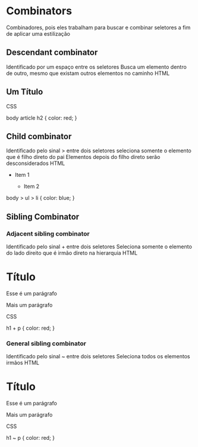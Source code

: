 # Combinators
Combinadores, pois eles trabalham para buscar e combinar seletores a fim de aplicar uma estilização

## Descendant combinator
Identificado por um espaço entre os seletores
Busca um elemento dentro de outro, mesmo que existam outros elementos no caminho
HTML

<body>
	<article>
		<h2>Um Título</h2>
	</article>
</body>
CSS

body article h2 {
	color: red;
}

## Child combinator
Identificado pelo sinal > entre dois seletores
seleciona somente o elemento que é filho direto do pai
Elementos depois do filho direto serão desconsiderados
HTML

<body>
  <ul>
    <li>Item 1</li>
    <ul>
      <li>Item 2</li>
    </ul>
  </ul>
</body>
body > ul > li {
	color: blue;
}

## Sibling Combinator

### Adjacent sibling combinator
Identificado pelo sinal + entre dois seletores
Seleciona somente o elemento do lado direito que é irmão direto na hierarquia
HTML

<h1>
  Título
</h1>
<p>
  Esse é um parágrafo
</p>
<p>
  Mais um parágrafo
</p>
CSS

h1 + p {
	color: red;
}

### General sibling combinator
Identificado pelo sinal ~ entre dois seletores
Seleciona todos os elementos irmãos
HTML

<h1>
  Título
</h1>
<p>
  Esse é um parágrafo
</p>
<p>
  Mais um parágrafo
</p>
CSS

h1 ~ p {
	color: red;
}

